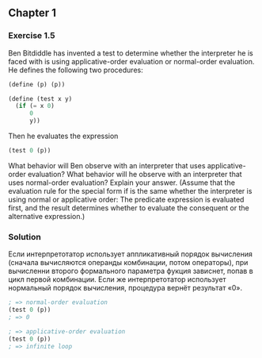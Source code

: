 ## Chapter 1

### Exercise 1.5

Ben Bitdiddle has invented a test to determine whether the interpreter he is faced with is using applicative-order evaluation or normal-order evaluation. He defines the following two procedures:

```scheme
(define (p) (p))

(define (test x y)
  (if (= x 0)
      0
      y))
```

Then he evaluates the expression

```scheme
(test 0 (p))
```

What behavior will Ben observe with an interpreter that uses applicative-order evaluation? What behavior will he observe with an interpreter that uses normal-order evaluation? Explain your answer. (Assume that the evaluation rule for the special form if is the same whether the interpreter is using normal or applicative order: The predicate expression is evaluated first, and the result determines whether to evaluate the consequent or the alternative expression.)

### Solution

Если интерпретотатор использует аппликативный порядок вычисления (сначала вычисляются операнды комбинации, потом операторы), при вычисленни второго формального параметра фукция зависнет, попав в цикл первой комбинации. Если же интерпретотатор использует нормальный порядок вычисления, процедура вернёт результат «0».

```scheme
; => normal-order evaluation
(test 0 (p))
; => 0

; => applicative-order evaluation
(test 0 (p))
; => infinite loop
```
